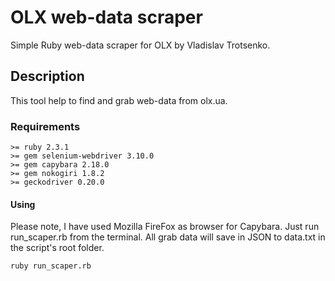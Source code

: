 # OLX web-data scraper
Simple Ruby web-data scraper for OLX by Vladislav Trotsenko.

## Description
This tool help to find and grab web-data from olx.ua.

### Requirements
```
>= ruby 2.3.1
>= gem selenium-webdriver 3.10.0
>= gem capybara 2.18.0
>= gem nokogiri 1.8.2
>= geckodriver 0.20.0
```

#### Using
Please note, I have used Mozilla FireFox as browser for Capybara. Just run run_scaper.rb from the terminal. All grab data will save in JSON to data.txt in the script's root folder.
```
ruby run_scaper.rb
```